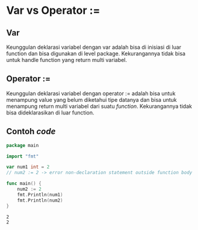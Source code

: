# Var vs Operator :=

## **Var**

Keunggulan deklarasi variabel dengan var adalah bisa di inisiasi di luar function dan bisa digunakan di level package. Kekurangannya tidak bisa untuk handle function yang return multi variabel.

## Operator :=

Keunggulan deklarasi variabel dengan operator := adalah bisa untuk menampung value yang belum diketahui tipe datanya dan bisa untuk menampung return multi variabel dari suatu _function_. Kekurangannya tidak bisa dideklarasikan di luar function.

## Contoh _code_

```go
package main

import "fmt"

var num1 int = 2
// num2 := 2 -> error non-declaration statement outside function body

func main() {
    num2 := 2
    fmt.Println(num1)
    fmt.Println(num2)
}
```

```
2
2
```
